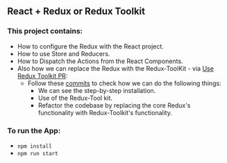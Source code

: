 ## React + Redux or Redux Toolkit

### This project contains:
- How to configure the Redux with the React project.
- How to use Store and Reducers.
- How to Dispatch the Actions from the React Components.
- Also how we can replace the Redux with the Redux-ToolKit - via [Use Redux Toolkit PR](https://github.com/vishalkakadiya/react-redux/pull/1):
  - Follow these [commits](https://github.com/vishalkakadiya/react-redux/pull/1/commits) to check how we can do the following things:
    - We can see the step-by-step installation.
    - Use of the Redux-Tool kit.
    - Refactor the codebase by replacing the core Redux's functionality with Redux-Toolkit's functionality.

### To run the App:
- `npm install`
- `npm run start`
